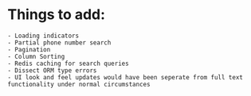 # Things to add:

    - Loading indicators
    - Partial phone number search
    - Pagination
    - Column Sorting
    - Redis caching for search queries
    - Dissect ORM type errors
    - UI look and feel updates would have been seperate from full text functionality under normal circumstances
